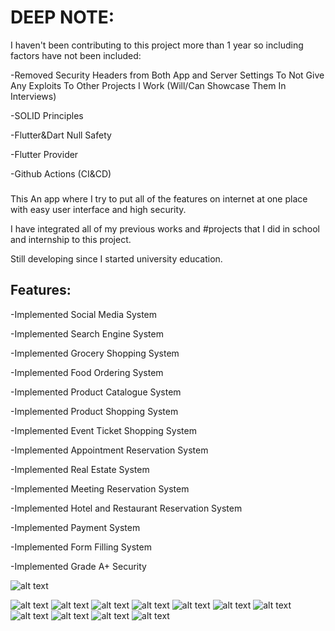 # DEEP NOTE: 
I haven't been contributing to this project more than 1 year so including factors have not been included:

-Removed Security Headers from Both App and Server Settings To Not Give Any Exploits To Other Projects I Work
(Will/Can Showcase Them In Interviews) 

-SOLID Principles

-Flutter&Dart Null Safety

-Flutter Provider

-Github Actions (CI&CD)

### 
This An app where I try to put all of the features on internet at one place with easy user interface and high security.

I have integrated all of my previous works and #projects that I did in school and internship to this project.

Still developing since I started university education.

## Features:
-Implemented Social Media System

-Implemented Search Engine System

-Implemented Grocery Shopping System 

-Implemented Food Ordering System 

-Implemented Product Catalogue System

-Implemented Product Shopping System 

-Implemented Event Ticket Shopping System

-Implemented Appointment Reservation System

-Implemented Real Estate System

-Implemented Meeting Reservation System

-Implemented Hotel and Restaurant Reservation System 

-Implemented Payment System

-Implemented Form Filling System

-Implemented Grade A+ Security

![alt text](https://github.com/umarbeyoglu/AIO-Showcase/blob/main/images/Article.jpg "Title")

![alt text](https://github.com/umarbeyoglu/AIO-Showcase/blob/main/images/Calendar.png "Title")
![alt text](https://github.com/umarbeyoglu/AIO-Showcase/blob/main/images/DeliveryDetails.jpg "Title")
![alt text](https://github.com/umarbeyoglu/AIO-Showcase/blob/main/images/Forms.png "Title")
![alt text](https://github.com/umarbeyoglu/AIO-Showcase/blob/main/images/Search1.jpg "Title")
![alt text](https://github.com/umarbeyoglu/AIO-Showcase/blob/main/images/Search2.jpg "Title")
![alt text](https://github.com/umarbeyoglu/AIO-Showcase/blob/main/images/SearchBusiness.jpg "Title")
![alt text](https://github.com/umarbeyoglu/AIO-Showcase/blob/main/images/Subusers.jpg "Title")
![alt text](https://github.com/umarbeyoglu/AIO-Showcase/blob/main/images/Tools.jpg "Title")
![alt text](https://github.com/umarbeyoglu/AIO-Showcase/blob/main/images/Business%Profile.jpg "Title")
![alt text](https://github.com/umarbeyoglu/AIO-Showcase/blob/main/images/Calendar%Time.png "Title")
![alt text](https://github.com/umarbeyoglu/AIO-Showcase/blob/main/images/Catalogue.jpg "Title")
